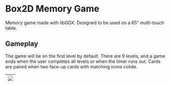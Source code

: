 # Box2D Memory Game

Memory game made with libGDX. Designed to be used on a 65” multi-touch table.

## Gameplay
The game will be on the first level by default. There are 9 levels, and a game ends when the user completes all levels or when the timer runs out. Cards are paired when two face-up cards with matching icons colide.

| <img src="https://i.imgur.com/nQVcED7.png"> |
|---------------------------------------------|
